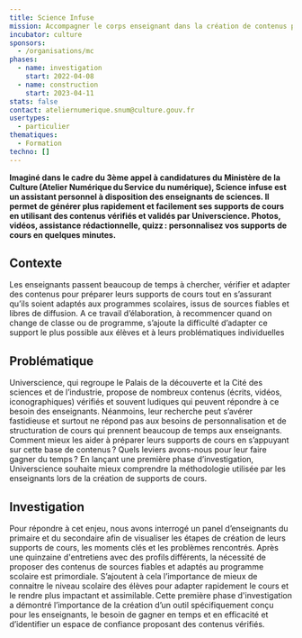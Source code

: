 ```yaml
---
title: Science Infuse
mission: Accompagner le corps enseignant dans la création de contenus pédagogiques scientifiques
incubator: culture
sponsors:
  - /organisations/mc
phases:
  - name: investigation
    start: 2022-04-08
  - name: construction
    start: 2023-04-11
stats: false
contact: ateliernumerique.snum@culture.gouv.fr
usertypes:
  - particulier
thematiques:
  - Formation
techno: []
---
```

**Imaginé dans le cadre du 3ème appel à candidatures du Ministère de la Culture (Atelier Numérique du Service du numérique), Science infuse est un assistant personnel à disposition des enseignants de sciences. Il permet de générer plus rapidement et facilement ses supports de cours en utilisant des contenus vérifiés et validés par Universcience. Photos, vidéos, assistance rédactionnelle, quizz : personnalisez vos supports de cours en quelques minutes.**

## Contexte

Les enseignants passent beaucoup de temps à chercher, vérifier et adapter des contenus pour préparer leurs supports de cours tout en s’assurant qu’ils soient adaptés aux programmes scolaires, issus de sources fiables et libres de diffusion. A ce travail d’élaboration, à recommencer quand on change de classe ou de programme, s’ajoute la difficulté d’adapter ce support le plus possible aux élèves et à leurs problématiques individuelles

## Problématique

Universcience, qui regroupe le Palais de la découverte et la Cité des sciences et de l’industrie, propose de nombreux contenus (écrits, vidéos, iconographiques) vérifiés et souvent ludiques qui peuvent répondre à ce besoin des enseignants. Néanmoins, leur recherche peut s’avérer fastidieuse et surtout ne répond pas aux besoins de personnalisation et de structuration de cours qui prennent beaucoup de temps aux enseignants. Comment mieux les aider à préparer leurs supports de cours en s’appuyant sur cette base de contenus ? Quels leviers avons-nous pour leur faire gagner du temps ? En lançant une première phase d’investigation, Universcience souhaite mieux comprendre la méthodologie utilisée par les enseignants lors de la création de supports de cours.

## Investigation 

Pour répondre à cet enjeu, nous avons interrogé un panel d’enseignants du primaire et du secondaire afin de visualiser les étapes de création de leurs supports de cours, les moments clés et les problèmes rencontrés. Après une quinzaine d'entretiens avec des profils différents, la nécessité de proposer des contenus de sources fiables et adaptés au programme scolaire est primordiale. S’ajoutent à cela l’importance de mieux de connaitre le niveau scolaire des élèves pour adapter rapidement le cours et le rendre plus impactant et assimilable. Cette première phase d'investigation a démontré l’importance de la création d’un outil spécifiquement conçu pour les enseignants, le besoin de gagner en temps et en efficacité et d’identifier un espace de confiance proposant des contenus vérifiés.

